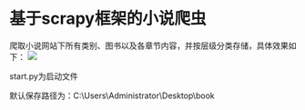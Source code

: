 # 基于scrapy框架的小说爬虫
爬取小说网站下所有类别、图书以及各章节内容，并按层级分类存储，具体效果如下：
![](https://i.imgur.com/N3hS35E.jpg)

start.py为启动文件

默认保存路径为：C:\Users\Administrator\Desktop\book